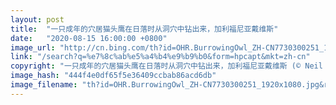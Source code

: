 ```yaml
---
layout: post
title:  "一只成年的穴居猫头鹰在日落时从洞穴中钻出来，加利福尼亚戴维斯"
date:   "2020-08-15 16:00:00 +0800"
image_url: "http://cn.bing.com/th?id=OHR.BurrowingOwl_ZH-CN7730300251_1920x1080.jpg&rf=LaDigue_1920x1080.jpg&pid=hp"
link: "/search?q=%e7%8c%ab%e5%a4%b4%e9%b9%b0&form=hpcapt&mkt=zh-cn"
copyright: "一只成年的穴居猫头鹰在日落时从洞穴中钻出来，加利福尼亚戴维斯 (© Neil Losin/Tandem Stills + Motion)"
image_hash: "444f4e0df65f5e36409ccbab86acd6db"
image_filename: "th?id=OHR.BurrowingOwl_ZH-CN7730300251_1920x1080.jpg&rf=LaDigue_1920x1080.jpg&pid=hp"
---
```

